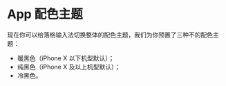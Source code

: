 # App 配色主题

现在你可以给落格输入法切换整体的配色主题，我们为你预置了三种不的配色主题：

- 暖黑色（iPhone X 以下机型默认）；
- 纯黑色（iPhone X 及以上机型默认）；
- 冷黑色。



